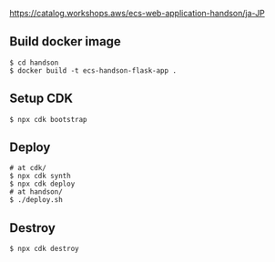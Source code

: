 https://catalog.workshops.aws/ecs-web-application-handson/ja-JP

## Build docker image

```
$ cd handson
$ docker build -t ecs-handson-flask-app .
```

## Setup CDK

```
$ npx cdk bootstrap
```

## Deploy

```
# at cdk/
$ npx cdk synth
$ npx cdk deploy
# at handson/
$ ./deploy.sh
```

## Destroy

```
$ npx cdk destroy
```
